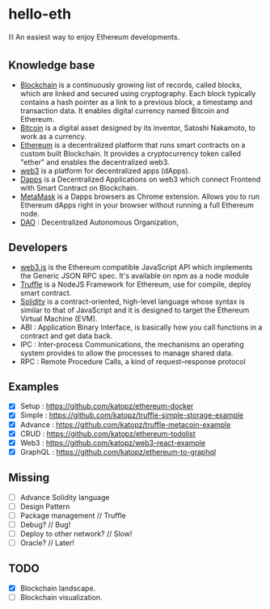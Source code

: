 # hello-eth
⛓ An easiest way to enjoy Ethereum developments.

## Knowledge base
- [Blockchain](https://en.wikipedia.org/wiki/Blockchain) is a continuously growing list of records, called blocks, which are linked and secured using cryptography. Each block typically contains a hash pointer as a link to a previous block, a timestamp and transaction data. It enables digital currency named Bitcoin and Ethereum.
- [Bitcoin](https://en.wikipedia.org/wiki/Bitcoin) is a digital asset designed by its inventor, Satoshi Nakamoto, to work as a currency.
- [Ethereum](https://ethereum.org/) is a decentralized platform that runs smart contracts on a custom built Blockchain. It provides a cryptocurrency token called "ether" and enables the decentralized web3.
- [web3](http://ethdocs.org/en/latest/introduction/web3.html) is a platform for decentralized apps (dApps).
- [Dapps](http://www.ethereumwiki.com/ethereum-wiki/dapps/) is a Decentralized Applications on web3 which connect Frontend with Smart Contract on Blockchain.
- [MetaMask](https://metamask.io/) is a Dapps browsers as Chrome extension. Allows you to run Ethereum dApps right in your browser without running a full Ethereum node.
- [DAO](https://ethereum.org/dao) : Decentralized Autonomous Organization, 

## Developers
- [web3.js](https://github.com/ethereum/web3.js/) is the Ethereum compatible JavaScript API which implements the Generic JSON RPC spec. It's available on npm as a node module
- [Truffle](https://github.com/trufflesuite/truffle) is a NodeJS Framework for Ethereum, use for compile, deploy smart contract.
- [Solidity](http://solidity.readthedocs.io/en/latest/#solidity) is a contract-oriented, high-level language whose syntax is similar to that of JavaScript and it is designed to target the Ethereum Virtual Machine (EVM).
- ABI : Application Binary Interface, is basically how you call functions in a contract and get data back.
- IPC : Inter-process Communications, the mechanisms an operating system provides to allow the processes to manage shared data.
- RPC : Remote Procedure Calls, a kind of request–response protocol

## Examples
- [x] Setup : https://github.com/katopz/ethereum-docker
- [x] Simple : https://github.com/katopz/truffle-simple-storage-example
- [x] Advance : https://github.com/katopz/truffle-metacoin-example
- [x] CRUD : https://github.com/katopz/ethereum-todolist
- [x] Web3 : https://github.com/katopz/web3-react-example
- [x] GraphQL : https://github.com/katopz/ethereum-to-graphql

## Missing
- [ ] Advance Solidity language
- [ ] Design Pattern
- [ ] Package management // Truffle
- [ ] Debug? // Bug!
- [ ] Deploy to other network? // Slow!
- [ ] Oracle? // Later!

## TODO
- [x] Blockchain landscape.
- [ ] Blockchain visualization.
